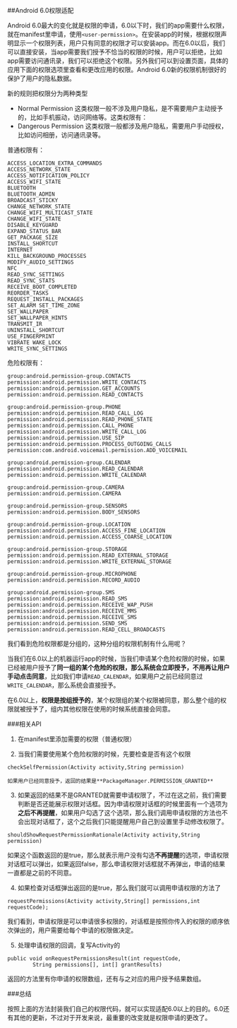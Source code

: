 ##Android 6.0权限适配

Android 6.0最大的变化就是权限的申请，6.0以下时，我们的app需要什么权限，就在manifest里申请，使用`<user-permission>`。在安装app的时候，根据权限声明显示一个权限列表，用户只有同意的权限才可以安装app。而在6.0以后，我们可以直接安装，当app需要我们授予不恰当的权限的时候，用户可以拒绝，比如app需要访问通讯录，我们可以拒绝这个权限。另外我们可以到设置页面，具体的应用下面的权限选项里查看和更改应用的权限。Android 6.0新的权限机制很好的保护了用户的隐私数据。

新的规则把权限分为两种类型
* Normal Permission 这类权限一般不涉及用户隐私，是不需要用户主动授予的，比如手机振动，访问网络等。这类权限有：
* Dangerous Permission 这类权限一般都涉及用户隐私，需要用户手动授权，比如访问相册，访问通讯录等。

普通权限有：

```
ACCESS_LOCATION_EXTRA_COMMANDS
ACCESS_NETWORK_STATE
ACCESS_NOTIFICATION_POLICY
ACCESS_WIFI_STATE
BLUETOOTH
BLUETOOTH_ADMIN
BROADCAST_STICKY
CHANGE_NETWORK_STATE
CHANGE_WIFI_MULTICAST_STATE
CHANGE_WIFI_STATE
DISABLE_KEYGUARD
EXPAND_STATUS_BAR
GET_PACKAGE_SIZE
INSTALL_SHORTCUT
INTERNET
KILL_BACKGROUND_PROCESSES
MODIFY_AUDIO_SETTINGS
NFC
READ_SYNC_SETTINGS
READ_SYNC_STATS
RECEIVE_BOOT_COMPLETED
REORDER_TASKS
REQUEST_INSTALL_PACKAGES
SET_ALARM SET_TIME_ZONE
SET_WALLPAPER
SET_WALLPAPER_HINTS
TRANSMIT_IR
UNINSTALL_SHORTCUT
USE_FINGERPRINT
VIBRATE WAKE_LOCK
WRITE_SYNC_SETTINGS

```

危险权限有：

```
group:android.permission-group.CONTACTS
permission:android.permission.WRITE_CONTACTS
permission:android.permission.GET_ACCOUNTS
permission:android.permission.READ_CONTACTS

group:android.permission-group.PHONE
permission:android.permission.READ_CALL_LOG
permission:android.permission.READ_PHONE_STATE
permission:android.permission.CALL_PHONE
permission:android.permission.WRITE_CALL_LOG
permission:android.permission.USE_SIP
permission:android.permission.PROCESS_OUTGOING_CALLS
permission:com.android.voicemail.permission.ADD_VOICEMAIL

group:android.permission-group.CALENDAR
permission:android.permission.READ_CALENDAR
permission:android.permission.WRITE_CALENDAR

group:android.permission-group.CAMERA
permission:android.permission.CAMERA

group:android.permission-group.SENSORS
permission:android.permission.BODY_SENSORS

group:android.permission-group.LOCATION
permission:android.permission.ACCESS_FINE_LOCATION
permission:android.permission.ACCESS_COARSE_LOCATION

group:android.permission-group.STORAGE
permission:android.permission.READ_EXTERNAL_STORAGE
permission:android.permission.WRITE_EXTERNAL_STORAGE

group:android.permission-group.MICROPHONE
permission:android.permission.RECORD_AUDIO

group:android.permission-group.SMS
permission:android.permission.READ_SMS
permission:android.permission.RECEIVE_WAP_PUSH
permission:android.permission.RECEIVE_MMS
permission:android.permission.RECEIVE_SMS
permission:android.permission.SEND_SMS
permission:android.permission.READ_CELL_BROADCASTS
```
我们看到危险权限都是分组的，这种分组的权限机制有什么用呢？

当我们在6.0以上的机器运行app的时候，当我们申请某个危险权限的时候，如果已经被用户授予了**同一组的某个危险的权限，那么系统会立即授予，不用再让用户手动点击同意**，比如我们申请`READ_CALENDAR`，如果用户之前已经同意过`WRITE_CALENDAR`，那么系统会直接授予。

在6.0以上，**权限是按组授予的**，某个权限组的某个权限被同意，那么整个组的权限就被授予了，组内其他权限在使用的时候系统直接会同意。

###相关API

1. 在manifest里添加需要的权限（普通权限）

2. 当我们需要使用某个危险权限的时候，先要检查是否有这个权限
```
checkSelfPermission(Activity activity,String permission)
```
    如果用户已经同意授予，返回的结果是**PackageManager.PERMISSION_GRANTED**

3. 如果返回的结果不是GRANTED就需要申请权限了，不过在这之前，我们需要判断是否还能展示权限对话框。因为申请权限对话框的时候里面有一个选项为**之后不再提醒**，如果用户勾选了这个选项，那么我们调用申请权限的方法也不会出现对话框了，这个之后我们只能提醒用户自己到设置里手动修改权限了。
```
shouldShowRequestPermissionRationale(Activity activity,String permission)
```
如果这个函数返回的是true，那么就表示用户没有勾选**不再提醒**的选项，申请权限对话框可以弹出，如果返回false，那么申请权限对话框就不再弹出，申请的结果一直都是之前的不同意。

4. 如果检查对话框弹出返回的是true，那么我们就可以调用申请权限的方法了
```
requestPermissions(Activity activity,String[] permissions,int requestCode);
```
我们看到，申请权限是可以申请很多权限的，对话框是按照你传入的权限的顺序依次弹出的，用户需要给每个申请的权限做决定。

5. 处理申请权限的回调，复写Activity的
```
public void onRequestPermissionsResult(int requestCode,
        String permissions[], int[] grantResults) 
```
返回的方法里有你申请的权限数组，还有与之对应的用户授予结果数组。

###总结

按照上面的方法封装我们自己的权限代码，就可以实现适配6.0以上的目的。6.0还有其他的更新，不过对于开发来说，最重要的改变就是权限申请的更改了。